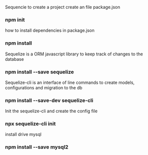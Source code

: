 Sequencie to create a project
create an file package.json
### npm init

how to install dependencies in package.json
### npm install

Sequelize is a ORM javascript library to keep track of changes to the database
### npm install --save sequelize
Sequelize-cli is an interface of line commands to create models, configurations and migration to the db
### npm install --save-dev sequelize-cli
Init the sequelize-cli and create the config file
### npx sequelize-cli init

install drive mysql
### npm install --save mysql2